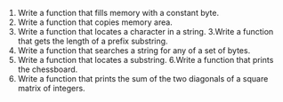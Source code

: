 1. Write a function that fills memory with a constant byte.
1. Write a function that copies memory area.
2. Write a function that locates a character in a string.
3.Write a function that gets the length of a prefix substring.
4. Write a function that searches a string for any of a set of bytes.
5. Write a function that locates a substring.
6.Write a function that prints the chessboard.
7. Write a function that prints the sum of the two diagonals of a square matrix of integers.
